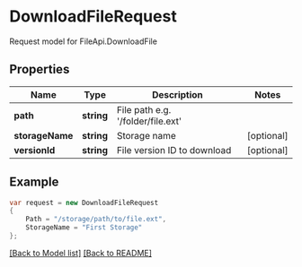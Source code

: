 
# DownloadFileRequest

Request model for FileApi.DownloadFile

## Properties

Name | Type | Description | Notes
---- | ---- | ----------- | -----
**path** |**string**|File path e.g. '/folder/file.ext' |
**storageName** |**string**|Storage name |[optional] 
**versionId** |**string**|File version ID to download |[optional] 

## Example
```csharp
var request = new DownloadFileRequest
{ 
    Path = "/storage/path/to/file.ext",
    StorageName = "First Storage"
};
```

[[Back to Model list]](Models.md) [[Back to README]](README.md)
